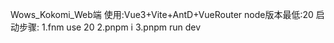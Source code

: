 Wows_Kokomi_Web端
使用:Vue3+Vite+AntD+VueRouter
node版本最低:20
启动步骤:
1.fnm use 20
2.pnpm i
3.pnpm run dev
